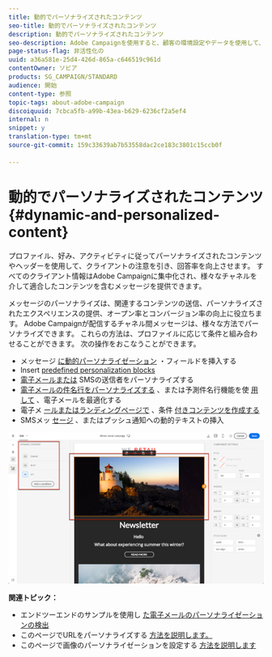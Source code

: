 ```yaml
---
title: 動的でパーソナライズされたコンテンツ
seo-title: 動的でパーソナライズされたコンテンツ
description: 動的でパーソナライズされたコンテンツ
seo-description: Adobe Campaignを使用すると、顧客の環境設定やデータを使用して、電子メール、SMS、プッシュ通知、InAppメッセージまたはダイレクトメールでパーソナライズされたキャンペーンを作成できます。
page-status-flag: 非活性化の
uuid: a36a581e-25d4-426d-865a-c646519c961d
contentOwner: ソビア
products: SG_CAMPAIGN/STANDARD
audience: 開始
content-type: 参照
topic-tags: about-adobe-campaign
discoiquuid: 7cbca5fb-a99b-43ea-b629-6236cf2a5ef4
internal: n
snippet: y
translation-type: tm+mt
source-git-commit: 159c33639ab7b53558dac2ce183c3801c15ccb0f

---
```



# 動的でパーソナライズされたコンテンツ{#dynamic-and-personalized-content}

プロファイル、好み、アクティビティに従ってパーソナライズされたコンテンツやヘッダーを使用して、クライアントの注意を引き、回答率を向上させます。 すべてのクライアント情報はAdobe Campaignに集中化され、様々なチャネルを介して適合したコンテンツを含むメッセージを提供できます。

メッセージのパーソナライズは、関連するコンテンツの送信、パーソナライズされたエクスペリエンスの提供、オープン率とコンバージョン率の向上に役立ちます。 Adobe Campaignが配信するチャネル間メッセージは、様々な方法でパーソナライズできます。 これらの方法は、プロファイルに応じて条件と組み合わせることができます。 次の操作をおこなうことができます。

* メッセージ [に動的パーソナライゼーション](../../designing/using/personalization.md#inserting-a-personalization-field) ・フィールドを挿入する
* Insert [predefined personalization blocks](../../designing/using/personalization.md#adding-a-content-block)
* [電子メールまたは](../../designing/using/subject-line.md) SMSの送信者をパーソナライズする
* [電子メールの件名行をパーソナライズする](../../designing/using/subject-line.md) 、または予測件名行機能を使 [用して](../../designing/using/subject-line.md#predictive-subject-line) 、電子メールを最適化する
* 電子メ [ールまたはランディングページで](../../designing/using/personalization.md#defining-dynamic-content-in-an-email) 、条件 [付きコンテンツを作成する](../../channels/using/designing-a-landing-page.md#defining-dynamic-content-in-a-landing-page)
* SMSメッ [セージ](../../channels/using/defining-dynamic-text.md) 、またはプッシュ通知への動的テキストの挿入

![](assets/delivery_content_43.png)

**関連トピック：**

* エンドツーエンドのサンプルを使用し [た電子メールのパーソナライゼーションの検出](../../designing/using/personalization.md#example-email-personalization)
* このページでURLをパーソナライズする [方法を説明します。](../../designing/using/personalization.md#personalizing-urls)
* このページで画像のパーソナライゼーションを設定する [方法を説明します](../../designing/using/personalization.md#personalizing-an-image-source)

